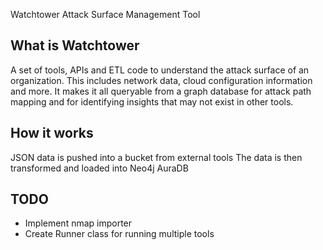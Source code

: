 Watchtower Attack Surface Management Tool

What is Watchtower
--------------------
A set of tools, APIs and ETL code to understand the attack surface of an organization. This includes network data, cloud configuration information and more. It makes it all queryable from a graph database for attack path mapping and for identifying insights that may not exist in other tools.

How it works
-------------
JSON data is pushed into a bucket from external tools
The data is then transformed and loaded into Neo4j AuraDB

TODO
-----
- Implement nmap importer
- Create Runner class for running multiple tools
